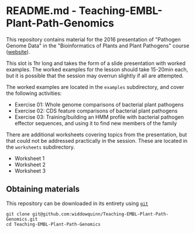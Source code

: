 # README.md - Teaching-EMBL-Plant-Path-Genomics

This repository contains material for the 2016 presentation of "Pathogen Genome Data" in the "Bioinformatics of Plants and Plant Pathogens" course ([website](https://www.ebi.ac.uk/training/events/2016/bioinformatics-plants-and-plant-pathogens)).

This slot is 1hr long and takes the form of a slide presentation with worked examples. The worked examples for the lesson should take 15-20min each, but it is possible that the session may overrun slightly if all are attempted.

The worked examples are located in the `examples` subdirectory, and cover the following activities:

* Exercise 01: Whole genome comparisons of bacterial plant pathogens
* Exercise 02: CDS feature comparisons of bacterial plant pathogens
* Exercise 03: Training/building an HMM profile with bacterial pathogen effector sequences, and using it to find new members of the family

There are additional worksheets covering topics from the presentation, but that could not be addressed practically in the session. These are located in the `worksheets` subdirectory.

* Worksheet 1
* Worksheet 2
* Worksheet 3

## Obtaining materials

This repository can be downloaded in its entirety using [`git`](http://blog.scottlowe.org/2015/01/14/non-programmer-git-intro/)

```
git clone git@github.com:widdowquinn/Teaching-EMBL-Plant-Path-Genomics.git
cd Teaching-EMBL-Plant-Path-Genomics
```

